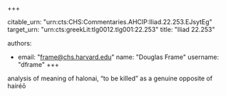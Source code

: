 +++


citable_urn: "urn:cts:CHS:Commentaries.AHCIP:Iliad.22.253.EJsytEg"
target_urn: "urn:cts:greekLit:tlg0012.tlg001:22.253"
title: "Iliad 22.253"

authors:
- email: "frame@chs.harvard.edu"
  name: "Douglas Frame"
  username: "dframe"
+++

<p>analysis of meaning of halonai, “to be killed” as a genuine opposite of hairéō</p>